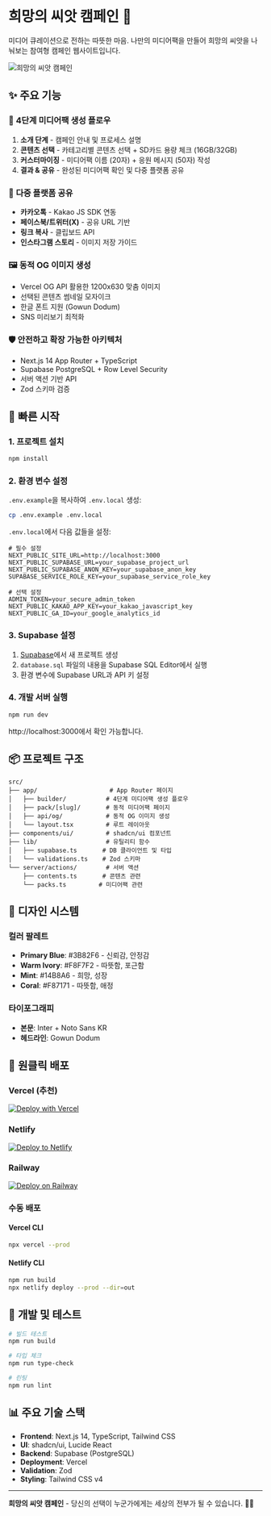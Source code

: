 # 희망의 씨앗 캠페인 🌱

미디어 큐레이션으로 전하는 따뜻한 마음. 나만의 미디어팩을 만들어 희망의 씨앗을 나눠보는 참여형 캠페인 웹사이트입니다.

![희망의 씨앗 캠페인](https://via.placeholder.com/1200x600/3B82F6/ffffff?text=희망의+씨앗+캠페인)

## ✨ 주요 기능

### 🎯 **4단계 미디어팩 생성 플로우**
1. **소개 단계** - 캠페인 안내 및 프로세스 설명
2. **콘텐츠 선택** - 카테고리별 콘텐츠 선택 + SD카드 용량 체크 (16GB/32GB)
3. **커스터마이징** - 미디어팩 이름 (20자) + 응원 메시지 (50자) 작성
4. **결과 & 공유** - 완성된 미디어팩 확인 및 다중 플랫폼 공유

### 📱 **다중 플랫폼 공유**
- **카카오톡** - Kakao JS SDK 연동
- **페이스북/트위터(X)** - 공유 URL 기반
- **링크 복사** - 클립보드 API
- **인스타그램 스토리** - 이미지 저장 가이드

### 🖼️ **동적 OG 이미지 생성**
- Vercel OG API 활용한 1200x630 맞춤 이미지
- 선택된 콘텐츠 썸네일 모자이크
- 한글 폰트 지원 (Gowun Dodum)
- SNS 미리보기 최적화

### 🛡️ **안전하고 확장 가능한 아키텍처**
- Next.js 14 App Router + TypeScript
- Supabase PostgreSQL + Row Level Security
- 서버 액션 기반 API
- Zod 스키마 검증

## 🚀 빠른 시작

### 1. 프로젝트 설치

```bash
npm install
```

### 2. 환경 변수 설정

`.env.example`을 복사하여 `.env.local` 생성:

```bash
cp .env.example .env.local
```

`.env.local`에서 다음 값들을 설정:

```env
# 필수 설정
NEXT_PUBLIC_SITE_URL=http://localhost:3000
NEXT_PUBLIC_SUPABASE_URL=your_supabase_project_url
NEXT_PUBLIC_SUPABASE_ANON_KEY=your_supabase_anon_key
SUPABASE_SERVICE_ROLE_KEY=your_supabase_service_role_key

# 선택 설정
ADMIN_TOKEN=your_secure_admin_token
NEXT_PUBLIC_KAKAO_APP_KEY=your_kakao_javascript_key
NEXT_PUBLIC_GA_ID=your_google_analytics_id
```

### 3. Supabase 설정

1. [Supabase](https://supabase.com)에서 새 프로젝트 생성
2. `database.sql` 파일의 내용을 Supabase SQL Editor에서 실행
3. 환경 변수에 Supabase URL과 API 키 설정

### 4. 개발 서버 실행

```bash
npm run dev
```

http://localhost:3000에서 확인 가능합니다.

## 📦 프로젝트 구조

```
src/
├── app/                    # App Router 페이지
│   ├── builder/           # 4단계 미디어팩 생성 플로우
│   ├── pack/[slug]/       # 동적 미디어팩 페이지
│   ├── api/og/            # 동적 OG 이미지 생성
│   └── layout.tsx         # 루트 레이아웃
├── components/ui/         # shadcn/ui 컴포넌트
├── lib/                   # 유틸리티 함수
│   ├── supabase.ts       # DB 클라이언트 및 타입
│   └── validations.ts    # Zod 스키마
└── server/actions/        # 서버 액션
    ├── contents.ts       # 콘텐츠 관련
    └── packs.ts         # 미디어팩 관련
```

## 🎨 디자인 시스템

### 컬러 팔레트
- **Primary Blue**: #3B82F6 - 신뢰감, 안정감
- **Warm Ivory**: #F8F7F2 - 따뜻함, 포근함  
- **Mint**: #14B8A6 - 희망, 성장
- **Coral**: #F87171 - 따뜻함, 애정

### 타이포그래피
- **본문**: Inter + Noto Sans KR
- **헤드라인**: Gowun Dodum

## 🚀 원클릭 배포

### Vercel (추천)
[![Deploy with Vercel](https://vercel.com/button)](https://vercel.com/new/clone?repository-url=https://github.com/dhmun/seed)

### Netlify
[![Deploy to Netlify](https://www.netlify.com/img/deploy/button.svg)](https://app.netlify.com/start/deploy?repository=https://github.com/dhmun/seed)

### Railway
[![Deploy on Railway](https://railway.app/button.svg)](https://railway.app/template/qzK4Pp?referralCode=bmV3)

### 수동 배포

#### Vercel CLI
```bash
npx vercel --prod
```

#### Netlify CLI  
```bash
npm run build
npx netlify deploy --prod --dir=out
```

## 🧪 개발 및 테스트

```bash
# 빌드 테스트
npm run build

# 타입 체크
npm run type-check

# 린팅
npm run lint
```

## 📊 주요 기술 스택

- **Frontend**: Next.js 14, TypeScript, Tailwind CSS
- **UI**: shadcn/ui, Lucide React
- **Backend**: Supabase (PostgreSQL)
- **Deployment**: Vercel
- **Validation**: Zod
- **Styling**: Tailwind CSS v4

---

**희망의 씨앗 캠페인** - 당신의 선택이 누군가에게는 세상의 전부가 될 수 있습니다. 🌱✨
